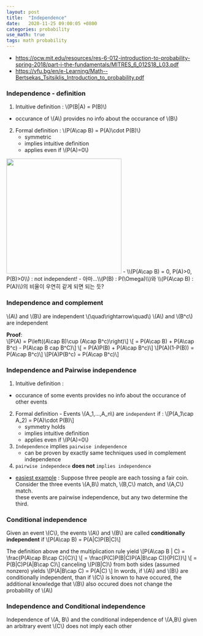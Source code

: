 ```yaml
---
layout: post
title:  "Independence"
date:   2020-11-25 09:00:05 +0800
categories: probability
use_math: true
tags: math probability 
---
```



- <a href="https://ocw.mit.edu/resources/res-6-012-introduction-to-probability-spring-2018/part-i-the-fundamentals/MITRES_6_012S18_L03.pdf" target="blank">https://ocw.mit.edu/resources/res-6-012-introduction-to-probability-spring-2018/part-i-the-fundamentals/MITRES_6_012S18_L03.pdf</a>
- <a href="https://vfu.bg/en/e-Learning/Math--Bertsekas_Tsitsiklis_Introduction_to_probability.pdf" target="_blank">https://vfu.bg/en/e-Learning/Math--Bertsekas_Tsitsiklis_Introduction_to_probability.pdf</a>



### Independence - definition
1. Intuitive definition : \\(P(B\|A) = P(B)\\)
  - occurance of \\(A\\) provides no info about the occurance of \\(B\\)
2. Formal definition : \\(P(A\cap B) = P(A)\cdot P(B)\\)
   - symmetric
   - implies intuitive definition
   - applies even if \\(P(A)=0\\)


<img src="{{site.url}}/images/math/prob/prob_ind.jpg" width="300">  
- \\(P(A\cap B) = 0, P(A)>0, P(B)>0\\) : not independent!
- 아마...\\(P(B) : P(\Omega)\\)와 \\(P(A\cap B) : P(A)\\)의 비율이 우연히 같게 되면 되는 듯?

### Independence and complement
\\(A\\) and \\(B\\) are independent \\(\quad\rightarrow\quad\\) \\(A\\) and \\(B^c\\) are independent

__Proof__:  
\\[P(A) = P\left((A\cap B)\cup (A\cap B^c)\right)\\]
\\[ = P(A\cap B) + P(A\cap B^c) - P(A\cap B cap B^C)\\]
\\[ = P(A)P(B) + P(A\cap B^c)\\]
\\[P(A)(1-P(B)) = P(A\cap B^c)\\]
\\[P(A)P(B^c) = P(A\cap B^c)\\]


### Independence and Pairwise independence
1. Intuitive definition :
  - occurance of some events provides no info about the occurance of other events
2. Formal definition - Events \\(A\_1,...,A\_n\\) are `independent` if : \\[P(A\_1\cap A\_2) = P(A)\cdot P(B)\\]
   - symmetry holds
   - implies intuitive definition
   - applies even if \\(P(A)=0\\)
3. `Independence` implies `pairwise independence`
   - can be proven by exactly same techniques used in complement independence
4. `pairwise independece` __does not__ `implies independence`
  - <a href="https://math.stackexchange.com/questions/1938819/mutual-independence-implies-pairwise-independence-show-that-the-converse-is-not" target="_blank">easiest example</a> : Suppose three people are each tossing a fair coin. Consider the three events \\(A,B\\) match, \\(B,C\\) match, and \\(A,C\\) match.  
  these events are pairwise independence, but any two determine the third.

### Conditional independence

Given an event \\(C\\), the events \\(A\\) and \\(B\\) are called __conditionally independent__ if \\[P(A\cap B) = P(A\|C)P(B\|C)\\]

The definition above and the multiplication rule yield
\\[P(A\cap B \| C) = \frac\{P(A\cap B\cap C\}\{C\}\\]
\\[ = \frac\{P(C)P(B\|C)P(A\|B\cap C)\}\{P(C)\}\\]
\\[ = P(B\|C)P(A\|B\cap C)\\]
canceling \\(P(B\|C)\\) from both sides (assumed nonzero) yields
\\[P(A\|B\cap C) = P(A\|C) \\]
In words, if \\(A\\) and \\(B\\) are conditionally independent, than if \\(C\\) is known to have occured, the additional knowledge that \\(B\\) also occured does not change the probability of \\(A\\)



### Independence and Conditional independence

Independence of \\(A, B\\) and the conditional independence of \\(A,B\\) given an arbitrary event \\(C\\) does not imply each other